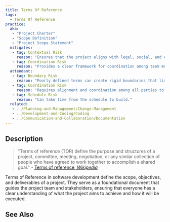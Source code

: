 ```yaml
---
title: Terms Of Reference
tags: 
  - Terms Of Reference
practice:
  aka: 
   - "Project Charter"
   - "Scope Definition"
   - "Project Scope Statement"
  mitigates:
   - tag: Contextual Risk
     reason: "Ensures that the project aligns with legal, social, and economic contexts."
   - tag: Coordination Risk
     reason: "Provides a clear framework for coordination among team members and stakeholders."
  attendant:
   - tag: Boundary Risk
     reason: "Poorly defined terms can create rigid boundaries that limit flexibility."
   - tag: Coordination Risk
     reason: "Requires alignment and coordination among all parties to agree to the terms."
   - tag: Schedule Risk
     reason: "Can take time from the schedule to build."
  related:
   - ../Planning-and-Management/Change-Management
   - ../Development-and-Coding/Coding
   - ../Communication-and-Collaboration/Documentation
---
```


<PracticeIntro details={frontMatter.practice} /> 

## Description

> "Terms of reference (TOR) define the purpose and structures of a project, committee, meeting, negotiation, or any similar collection of people who have agreed to work together to accomplish a shared goal." - [Terms of reference, _Wikipedia_](https://en.wikipedia.org/wiki/Terms_of_reference)

Terms of Reference in software development define the scope, objectives, and deliverables of a project. They serve as a foundational document that guides the project team and stakeholders, ensuring that everyone has a clear understanding of what the project aims to achieve and how it will be executed.

## See Also

<TagList tag="Terms Of Reference" />
